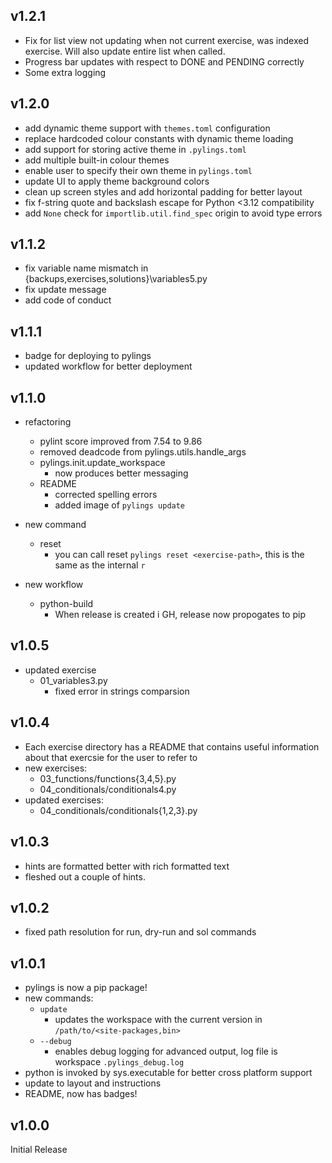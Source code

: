 ## v1.2.1
- Fix for list view not updating when not current exercise, was indexed exercise. Will also update entire list when called.
- Progress bar updates with respect to DONE and PENDING correctly
- Some extra logging

## v1.2.0
- add dynamic theme support with `themes.toml` configuration
- replace hardcoded colour constants with dynamic theme loading
- add support for storing active theme in `.pylings.toml`
- add multiple built-in colour themes
- enable user to specify their own theme in `pylings.toml`
- update UI to apply theme background colors
- clean up screen styles and add horizontal padding for better layout
- fix f-string quote and backslash escape for Python <3.12 compatibility
- add `None` check for `importlib.util.find_spec` origin to avoid type errors

## v1.1.2
  - fix variable name mismatch in {backups,exercises,solutions}\variables5.py
  - fix update message
  - add code of conduct

## v1.1.1
  - badge for deploying to pylings
  - updated workflow for better deployment

## v1.1.0

- refactoring
  - pylint score improved from 7.54 to 9.86
  - removed deadcode from pylings.utils.handle_args
  - pylings.init.update_workspace
    - now produces better messaging
  - README 
    - corrected spelling errors
    - added image of `pylings update`

- new command
  - reset
    - you can call reset `pylings reset <exercise-path>`, this is the same as the internal `r`

- new workflow
  - python-build
    - When release is created i GH, release now propogates to pip

## v1.0.5

- updated exercise
  - 01_variables3.py
    - fixed error in strings comparsion 

## v1.0.4

- Each exercise directory has a README that contains useful information about that exercsie for the user to refer to
- new exercises:
  - 03_functions/functions{3,4,5}.py
  - 04_conditionals/conditionals4.py
- updated exercises:
  - 04_conditionals/conditionals{1,2,3}.py

## v1.0.3

- hints are formatted better with rich formatted text
- fleshed out a couple of hints.

## v1.0.2

- fixed path resolution for run, dry-run and sol commands

## v1.0.1

- pylings is now a pip package!
- new commands:
  - `update`
    - updates the workspace with the current version in `/path/to/<site-packages,bin>`
  - `--debug`
    - enables debug logging for advanced output, log file is workspace `.pylings_debug.log`
- python is invoked by sys.executable for better cross platform support
- update to layout and instructions
- README, now has badges!

## v1.0.0

Initial Release
